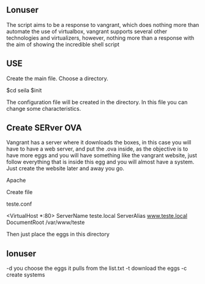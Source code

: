 ## Lonuser

The script aims to be a response to vangrant, which does nothing more than automate the use of virtualbox, 
vangrant supports several other technologies and virtualizers, 
however, nothing more than a response with the aim of showing the incredible shell script


## USE
Create the main file. Choose a directory.

$cd seila
$init


The configuration file will be created in the directory.
In this file you can change some characteristics. 


## Create SERver OVA

Vangrant has a server where it downloads the boxes, in this case you will have to have a web server, 
and put the .ova inside, as the objective is to have more eggs and you will have something like the vangrant website,
just follow everything that is inside this egg and you will almost have a system. 
Just create the website later and away you go.


Apache 

Create file

teste.conf

<VirtualHost *:80>
ServerName teste.local
ServerAlias www.teste.local
DocumentRoot /var/www/teste
</VirtualHost>




Then just place the eggs in this directory



## lonuser

-d you choose the eggs it pulls from the list.txt 
-t download the eggs
-c create systems


